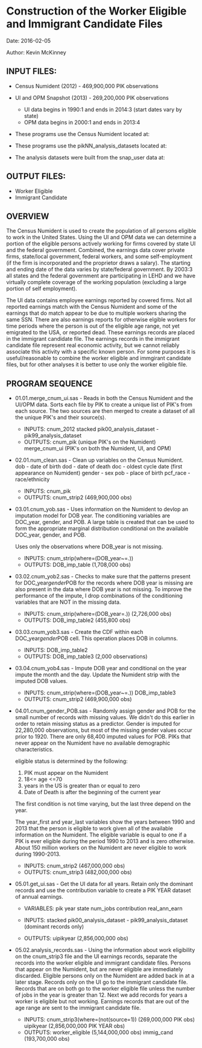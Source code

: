 
# Construction of the Worker Eligible and Immigrant Candidate Files

Date: 2016-02-05

Author: Kevin McKinney

## INPUT FILES:
   - Census Numident (2012)     - 469,900,000 PIK observations
   - UI and OPM Snapshot (2013) - 269,200,000 PIK observations
     - UI data begins in 1990:1 and ends in 2014:3 (start dates vary by state)
     - OPM data begins in 2000:1 and ends in 2013:4

   - These programs use the Census Numident located at:
   - These programs use the pikNN_analysis_datasets located at:
   - The analysis datasets were built from the snap_user data at:

## OUTPUT FILES:
   - Worker Eligible
   - Immigrant Candidate

## OVERVIEW
The Census Numident is used to create the population of all persons eligible to work in the United States.
Using the UI and OPM data we can determine a portion of the eligible persons actively working for firms
covered by state UI and the federal government.  Combined, the earnings data cover private firms, state/local
government, federal workers, and some self-employment (if the firm is incorporated and the proprietor
draws a salary). The starting and ending date of the data varies by state/federal government.  By 2003:3
all states and the federal government are participating in LEHD and we have virtually complete coverage
of the working population (excluding a large portion of self employment).

The UI data contains employee earnings reported by covered firms.  Not all reported earnings match with
the Census Numident and some of the earnings that do match appear to be due to multiple workers sharing
the same SSN.  There are also earnings reports for otherwise elgible workers for time periods where the
person is out of the eligible age range, not yet emigrated to the USA, or reported dead.  These
earnings records are placed in the immigrant candidate file.  The earnings records in the immigrant
candidate file represent real economic activity, but we cannot reliably associate this activity with a
specific known person.  For some purposes it is useful/reasonable to combine the worker eligible and immgirant
candidate files, but for other analyses it is better to use only the worker eligible file.

## PROGRAM SEQUENCE
 - 01.01.merge_cnum_ui.sas - Reads in both the Census Numident and the UI/OPM data.  Sorts each file by PIK
   to create a unique list of PIK's from each source.  The two sources are then merged to create a dataset
   of all the unique PIK's and their source(s).

   - INPUTS:
      cnum_2012
      stacked pik00_analysis_dataset - pik99_analysis_dataset
   - OUTPUTS:
      cnum_pik (unique PIK's on the Numident)
      merge_cnum_ui (PIK's on both the Numident, UI, and OPM)

 - 02.01.num_clean.sas - Clean up variables on the Census Numident.  
        dob - date of birth
        dod - date of death
        doc - oldest cycle date (first appearance on Numident)
        gender - sex
        pob - place of birth
        pcf_race - race/ethnicity

   - INPUTS:
      cnum_pik
   - OUTPUTS:
      cnum_strip2 (469,900,000 obs)

 - 03.01.cnum_yob.sas - Uses information on the Numident to devlop an imputation model for DOB year.
   The conditioning variables are DOC_year, gender, and POB.  A large table is created that can be used to
   form the appropriate marginal distribution conditional on the available DOC_year, gender, and POB.

   Uses only the observations where DOB_year is not missing.

   - INPUTS:
      cnum_strip(where=(DOB_year~=.))
   - OUTPUTS:
      DOB_imp_table (1,708,000 obs)

 - 03.02.cnum_yob2.sas - Checks to make sure that the patterns present for DOC_year*gender*POB for the records where
   DOB year is missing are also present in the data where DOB year is not missing.  To improve the performance of the
   impute, I drop combinations of the conditioning variables that are NOT in the missing data.

   - INPUTS:
      cnum_strip(where=(DOB_year=.)) (2,726,000 obs)
   - OUTPUTS:
      DOB_imp_table2 (455,800 obs)

 - 03.03.cnum_yob3.sas - Create the CDF within each DOC_year*gender*POB cell. This operation places DOB in columns.

   - INPUTS:
      DOB_imp_table2
   - OUTPUTS:
      DOB_imp_table3 (2,000 observations)


 - 03.04.cnum_yob4.sas - Impute DOB year and conditional on the year impute the month and the day. Update the Numident
   strip with the imputed DOB values.

   - INPUTS:
      cnum_strip(where=(DOB_year~=.))
      DOB_imp_table3
   - OUTPUTS:
      cnum_strip2 (469,900,000 obs)

 - 04.01.cnum_gender_POB.sas - Randomly assign gender and POB for the small number of records with missing values.  We
   didn't do this earlier in order to retain missing status as a predictor. Gender is imputed for 22,280,000 observations,
   but most of the missing gender values occur prior to 1920.  There are only 68,400 imputed values for POB. PIKs that never
   appear on the Numident have no available demographic characteristics.

   eligible status is determined by the following:
      1. PIK must appear on the Numident
      2. 18<= age <=70
      3. years in the US is greater than or equal to zero
      4. Date of Death is after the beginning of the current year

   The first condition is not time varying, but the last three depend on the year.

   The year_first and year_last variables show the years between 1990 and 2013 that the person is eligible to work
   given all of the available information on the Numident. The eligible variable is equal to one if a PIK is ever
   eligible during the period 1990 to 2013 and is zero otherwise.  About 150 million workers on the Numident are
   never eligible to work during 1990-2013.

   - INPUTS:
      cnum_strip2 (467,000,000 obs)
   - OUTPUTS:
      cnum_strip3 (482,000,000 obs)

 - 05.01.get_ui.sas - Get the UI data for all years.  Retain only the dominant records and use the contribution variable
   to create a PIK YEAR dataset of annual earnings.

   - VARIABLES: pik year state num_jobs contribution real_ann_earn

   - INPUTS:
      stacked pik00_analysis_dataset - pik99_analysis_dataset (dominant records only)
   - OUTPUTS:
      uipikyear (2,856,000,000 obs)

- 05.02.analysis_records.sas -  Using the information about work eligibility on the cnum_strip3 file and the UI earnings records,
   separate the records into the worker eligible and immigrant candidate files.  Persons that appear on the Numident, but are
   never eligible are immediately discarded. Eligible persons only on the Numident are added back in at a later stage.  Records only
   on the UI go to the immigrant candidate file.  Records that are on both go to the worker eligible file unless the number of jobs
   in the year is greater than 12. Next we add records for years a worker is eligible but not working.  Earnings records that are
   out of the age range are sent to the immigrant candidate file.

   - INPUTS:
      cnum_strip3(where=(not(source=1)) (269,000,000 PIK obs)
      uipikyear (2,856,000,000 PIK YEAR obs)
   - OUTPUTS:
      worker_eligible (5,144,000,000 obs)
      immig_cand (193,700,000 obs)
